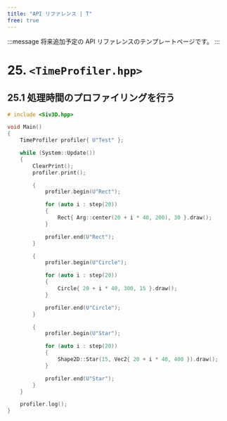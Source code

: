 ```yaml
---
title: "API リファレンス | T"
free: true
---
```


:::message
将来追加予定の API リファレンスのテンプレートページです。
:::

# 25. `<TimeProfiler.hpp>`

## 25.1 処理時間のプロファイリングを行う

```cpp
# include <Siv3D.hpp>

void Main()
{
	TimeProfiler profiler{ U"Test" };

	while (System::Update())
	{
		ClearPrint();
		profiler.print();

		{
			profiler.begin(U"Rect");

			for (auto i : step(20))
			{
				Rect{ Arg::center(20 + i * 40, 200), 30 }.draw();
			}

			profiler.end(U"Rect");
		}

		{
			profiler.begin(U"Circle");

			for (auto i : step(20))
			{
				Circle{ 20 + i * 40, 300, 15 }.draw();
			}

			profiler.end(U"Circle");
		}

		{
			profiler.begin(U"Star");

			for (auto i : step(20))
			{
				Shape2D::Star(15, Vec2{ 20 + i * 40, 400 }).draw();
			}

			profiler.end(U"Star");
		}
	}

	profiler.log();
}
```

